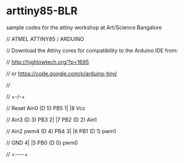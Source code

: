 # arttiny85-BLR
sample codes for the attiny workshop at Art/Science Bangalore

// ATMEL ATTINY85 / ARDUINO

// Download the Attiny cores for compatibility to the Arduino IDE from:

// http://highlowtech.org/?p=1695

// or https://code.google.com/p/arduino-tiny/

//

//                        +-\/-+

//  Reset Ain0 (D 5) PB5 1|    |8  Vcc

//        Ain3 (D 3) PB3 2|    |7  PB2 (D 2) Ain1

//   Ain2 pwm4 (D 4) PB4 3|    |6  PB1 (D 1) pwm1

//                   GND 4|    |5  PB0 (D 0) pwm0

//                        +----+


